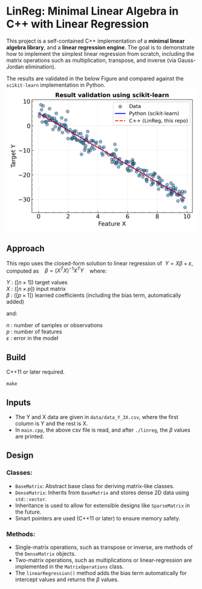 # LinReg: Minimal Linear Algebra in C++ with Linear Regression

This project is a self-contained C++ implementation of a **minimal linear algebra library**, and a **linear regression engine**.
The goal is to demonstrate how to implement the simplest linear regression from scratch, including the matrix operations such as multiplication, transpose, and inverse (via Gauss-Jordan elimination).

The results are validated in the below Figure and compared against the `scikit-learn` implementation in Python.
![Regression Comparison](validate/comparison.png)

## Approach

This repo uses the closed-form solution to linear regression of $~Y = X \beta + \varepsilon$, computed as $~~~\beta = (X^T X)^{-1} X^T Y~~~$ where:

$Y~$: ($[n \times 1]$) target values   
$X~$: ($[n \times p]$) input matrix   
$\beta~$: ($[p \times 1]$) learned coefficients (including the bias term, automatically added)   

and:

$n~$: number of samples or observations   
$p~$: number of features   
$\varepsilon~$: error in the model

## Build

C++11 or later required.
```
make
```

## Inputs
- The Y and X data are given in `data/data_Y_3X.csv`, where the first column is Y and the rest is X.
- In `main.cpp`, the above csv file is read, and after `./linreg`, the $\beta$ values are printed.

## Design

### Classes:

- `BaseMatrix`: Abstract base class for deriving matrix-like classes.
- `DenseMatrix`: Inherits from `BaseMatrix` and stores dense 2D data using `std::vector`.
- Inheritance is used to allow for extensible designs like `SparseMatrix` in the future.
- Smart pointers are used (C++11 or later) to ensure memory safety.

### Methods:
- Single-matrix operations, such as transpose or inverse, are methods of the `DenseMatrix` objects.
- Two-matrix operations, such as multiplications or linear-regression are implemented in the `MatrixOperations` class.
- The `linearRegression()` method adds the bias term automatically for intercept values and returns the $\beta$ values.
